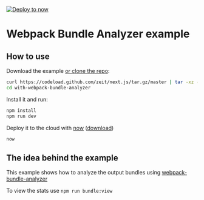 [![Deploy to now](https://deploy.now.sh/static/button.svg)](https://deploy.now.sh/?repo=https://github.com/zeit/next.js/tree/master/examples/with-webpack-bundle-analyzer)

# Webpack Bundle Analyzer example

## How to use

Download the example [or clone the repo](https://github.com/zeit/next.js):

```bash
curl https://codeload.github.com/zeit/next.js/tar.gz/master | tar -xz --strip=2 next.js-master/examples/with-webpack-bundle-analyzer
cd with-webpack-bundle-analyzer
```

Install it and run:

```bash
npm install
npm run dev
```

Deploy it to the cloud with [now](https://zeit.co/now) ([download](https://zeit.co/download))

```bash
now
```

## The idea behind the example

This example shows how to analyze the output bundles using [webpack-bundle-analyzer](https://github.com/th0r/webpack-bundle-analyzer#as-plugin)

To view the stats use `npm run bundle:view`
